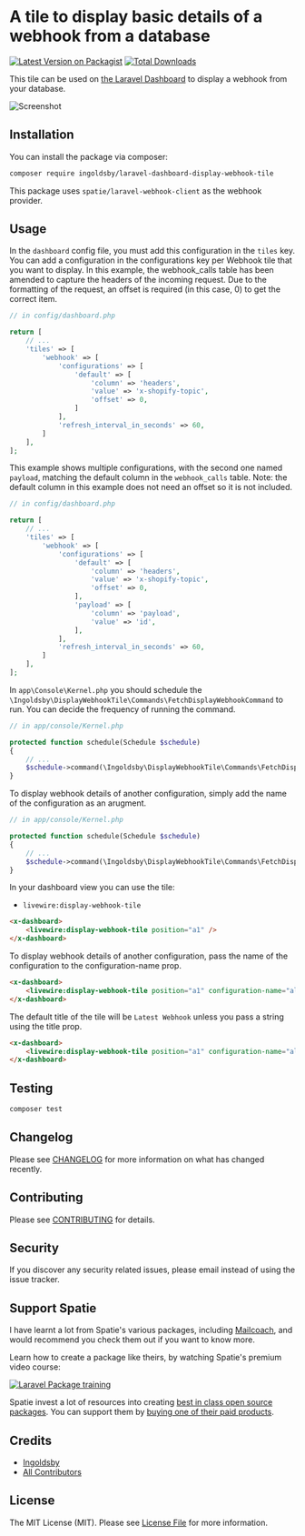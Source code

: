 # A tile to display basic details of a webhook from a database

[![Latest Version on Packagist](https://img.shields.io/packagist/v/ingoldsby/laravel-dashboard-display-webhook-tile.svg?style=flat-square)](https://packagist.org/packages/ingoldsby/laravel-dashboard-display-webhook-tile)
[![Total Downloads](https://img.shields.io/packagist/dt/ingoldsby/laravel-dashboard-display-webhook-tile.svg?style=flat-square)](https://packagist.org/packages/ingoldsby/laravel-dashboard-display-webhook-tile)

This tile can be used on [the Laravel Dashboard](https://docs.spatie.be/laravel-dashboard) to display a webhook from your database.

![Screenshot](https://user-images.githubusercontent.com/26500496/85898681-13555a80-b840-11ea-9ea1-4543fd14af13.png)

## Installation

You can install the package via composer:

```bash
composer require ingoldsby/laravel-dashboard-display-webhook-tile
```

This package uses `spatie/laravel-webhook-client` as the webhook provider.

## Usage

In the `dashboard` config file, you must add this configuration in the `tiles` key. You can add a configuration in the configurations key per Webhook tile that you want to display. In this example, the webhook_calls table has been amended to capture the headers of the incoming request. Due to the formatting of the request, an offset is required (in this case, 0) to get the correct item.

```php
// in config/dashboard.php

return [
    // ...
    'tiles' => [
        'webhook' => [
            'configurations' => [
                'default' => [
                    'column' => 'headers',
                    'value' => 'x-shopify-topic',
                    'offset' => 0,
                ]
            ],
            'refresh_interval_in_seconds' => 60,
        ]
    ],
];
```

This example shows multiple configurations, with the second one named `payload`, matching the default column in the `webhook_calls` table. Note: the default column in this example does not need an offset so it is not included.

```php
// in config/dashboard.php

return [
    // ...
    'tiles' => [
        'webhook' => [
            'configurations' => [
                'default' => [
                    'column' => 'headers',
                    'value' => 'x-shopify-topic',
                    'offset' => 0,
                ],
                'payload' => [
                    'column' => 'payload',
                    'value' => 'id',
                ],
            ],
            'refresh_interval_in_seconds' => 60,
        ]
    ],
];
```

In `app\Console\Kernel.php` you should schedule the `\Ingoldsby\DisplayWebhookTile\Commands\FetchDisplayWebhookCommand` to run. You can decide the frequency of running the command.

```php
// in app/console/Kernel.php

protected function schedule(Schedule $schedule)
{
    // ...
    $schedule->command(\Ingoldsby\DisplayWebhookTile\Commands\FetchDisplayWebhookCommand::class)->everyMinute();
}
```

To display webhook details of another configuration, simply add the name of the configuration as an arugment.

```php
// in app/console/Kernel.php

protected function schedule(Schedule $schedule)
{
    // ...
    $schedule->command(\Ingoldsby\DisplayWebhookTile\Commands\FetchDisplayWebhookCommand::class, ['alternate-configuration-name'])->everyMinute();
}
```

In your dashboard view you can use the tile:
* `livewire:display-webhook-tile`

```html
<x-dashboard>
    <livewire:display-webhook-tile position="a1" />
</x-dashboard>
```

To display webhook details of another configuration, pass the name of the configuration to the configuration-name prop.

```html
<x-dashboard>
    <livewire:display-webhook-tile position="a1" configuration-name="alternate-configuration-name" />
</x-dashboard>
```

The default title of the tile will be `Latest Webhook` unless you pass a string using the title prop.

```html
<x-dashboard>
    <livewire:display-webhook-tile position="a1" configuration-name="alternate-configuration-name" title="Title of tile" />
</x-dashboard>
```

## Testing

``` bash
composer test
```

## Changelog

Please see [CHANGELOG](CHANGELOG.md) for more information on what has changed recently.

## Contributing

Please see [CONTRIBUTING](CONTRIBUTING.md) for details.

## Security

If you discover any security related issues, please email instead of using the issue tracker.

## Support Spatie

I have learnt a lot from Spatie's various packages, including [Mailcoach](https://mailcoach.app), and would recommend you check them out if you want to know more.

Learn how to create a package like theirs, by watching Spatie's premium video course:

[![Laravel Package training](https://spatie.be/github/package-training.jpg)](https://laravelpackage.training)

Spatie invest a lot of resources into creating [best in class open source packages](https://spatie.be/open-source). You can support them by [buying one of their paid products](https://spatie.be/open-source/support-us).

## Credits

- [Ingoldsby](https://github.com/ingoldsby)
- [All Contributors](../../contributors)

## License

The MIT License (MIT). Please see [License File](LICENSE.md) for more information.
